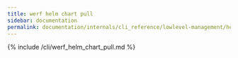 ```yaml
---
title: werf helm chart pull
sidebar: documentation
permalink: documentation/internals/cli_reference/lowlevel-management/helm/chart/pull.html
---
```


{% include /cli/werf_helm_chart_pull.md %}
